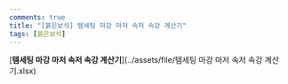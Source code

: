 ```yaml
---
comments: true
title: "[붉은보석] 템세팅 마강 마저 속저 속강 계산기"
tags: [붉은보석]
---
```


[**템세팅 마강 마저 속저 속강 계산기**](../assets/file/템세팅 마강 마저 속저 속강 계산기.xlsx)